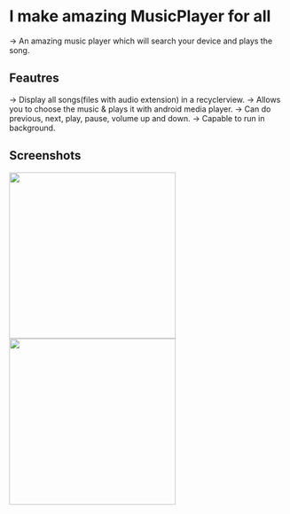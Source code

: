 # I make amazing MusicPlayer for all
-> An amazing music player which will search your device and plays the song. 

## Feautres
->  Display all songs(files with audio extension) in a recyclerview.
->  Allows you to choose the music & plays it with android media player.
->  Can do previous, next, play, pause, volume up and down.
->  Capable to run in background.

## Screenshots
<img src="https://github.com/gargk747/MusicPlayer/blob/master/assets/readme1.jpg" width="300">

<img src="https://github.com/gargk747/MusicPlayer/blob/master/assets/readme2.jpg" width="300">
